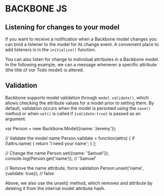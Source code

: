 # BACKBONE JS #

## Listening for changes to your model ##
If you want to receive a notification when a Backbone model changes you can bind a listener to the model for its change event. A convenient place to add listeners is in the `initialize()` function.

You can also listen for change to individual attributes in a Backbone model. In the following example, we can a message whenever a specific attribute (the title of our Todo model) is altered.

## Validation
Backbone supports model validation through `model.validate()`, which allows checking the attribute values for a model prior to setting them. By default, validation occurs when the model is persisted using the `save()` method or when `set()` is called if `{validate:true}` is passed as an argument.  

var Person = new Backbone.Model({name: 'Jeremy'});

// Validate the model name
Person.validate = function(attrs) {
  if (!attrs.name) {
    return 'I need your name';
  }
};

// Change the name
Person.set({name: 'Samuel'});
console.log(Person.get('name'));
// 'Samuel'

// Remove the name attribute, force validation
Person.unset('name', {validate: true});
// false

Above, we also use the unset() method, which removes and attribute by deleting it from the internal model attribute hash.
